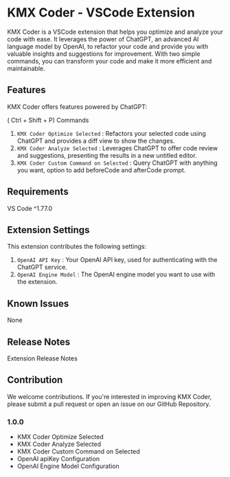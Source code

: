 # KMX Coder - VSCode Extension

KMX Coder is a VSCode extension that helps you optimize and analyze your code with ease. It leverages the power of ChatGPT, an advanced AI language model by OpenAI, to refactor your code and provide you with valuable insights and suggestions for improvement. With two simple commands, you can transform your code and make it more efficient and maintainable.

## Features

KMX Coder offers features powered by ChatGPT:

( Ctrl + Shift + P) Commands

1. `KMX Coder Optimize Selected` : Refactors your selected code using ChatGPT and provides a diff view to show the changes.
2. `KMX Coder Analyze Selected` : Leverages ChatGPT to offer code review and suggestions, presenting the results in a new untitled editor.
3. `KMX Coder Custom Command on Selected` : Query ChatGPT with anything you want, option to add beforeCode and afterCode prompt.

## Requirements

VS Code ^1.77.0

## Extension Settings

This extension contributes the following settings:

1. `OpenAI API Key` : Your OpenAI API key, used for authenticating with the ChatGPT service.
2. `OpenAI Engine Model` : The OpenAI engine model you want to use with the extension.

## Known Issues

None

## Release Notes

Extension Release Notes

## Contribution

We welcome contributions. If you're interested in improving KMX Coder, please submit a pull request or open an issue on our GitHub Repository.

### 1.0.0

- KMX Coder Optimize Selected
- KMX Coder Analyze Selected
- KMX Coder Custom Command on Selected
- OpenAI apiKey Configuration
- OpenAI Engine Model Configuration
